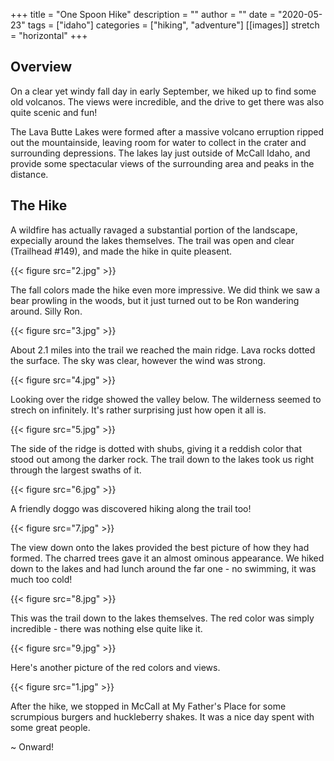 +++
title = "One Spoon Hike"
description = ""
author = ""
date = "2020-05-23"
tags = ["idaho"]
categories = ["hiking", "adventure"]
[[images]]
  stretch = "horizontal"
+++

## Overview

On a clear yet windy fall day in early September, we hiked up to find some old volcanos.
The views were incredible, and the drive to get there was also quite scenic and fun!
<!--more-->
The Lava Butte Lakes were formed after a massive volcano erruption ripped out the mountainside, leaving room for water to collect in the crater and surrounding depressions.
The lakes lay just outside of McCall Idaho, and provide some spectacular views of the surrounding area and peaks in the distance.

## The Hike

A wildfire has actually ravaged a substantial portion of the landscape, expecially around the lakes themselves.
The trail was open and clear (Trailhead #149), and made the hike in quite pleasent.

{{< figure src="2.jpg" >}}

The fall colors made the hike even more impressive.
We did think we saw a bear prowling in the woods, but it just turned out to be Ron wandering around.
Silly Ron.

{{< figure src="3.jpg" >}}

About 2.1 miles into the trail we reached the main ridge.
Lava rocks dotted the surface.
The sky was clear, however the wind was strong.

{{< figure src="4.jpg" >}}

Looking over the ridge showed the valley below.
The wilderness seemed to strech on infinitely.
It's rather surprising just how open it all is.

{{< figure src="5.jpg" >}}

The side of the ridge is dotted with shubs, giving it a reddish color that stood out among the darker rock.
The trail down to the lakes took us right through the largest swaths of it.

{{< figure src="6.jpg" >}}

A friendly doggo was discovered hiking along the trail too!

{{< figure src="7.jpg" >}}

The view down onto the lakes provided the best picture of how they had formed.
The charred trees gave it an almost ominous appearance.
We hiked down to the lakes and had lunch around the far one - no swimming, it was much too cold!

{{< figure src="8.jpg" >}}

This was the trail down to the lakes themselves.
The red color was simply incredible - there was nothing else quite like it.

{{< figure src="9.jpg" >}}

Here's another picture of the red colors and views.

{{< figure src="1.jpg" >}}

After the hike, we stopped in McCall at My Father's Place for some scrumpious burgers and huckleberry shakes.
It was a nice day spent with some great people.

~ Onward!

